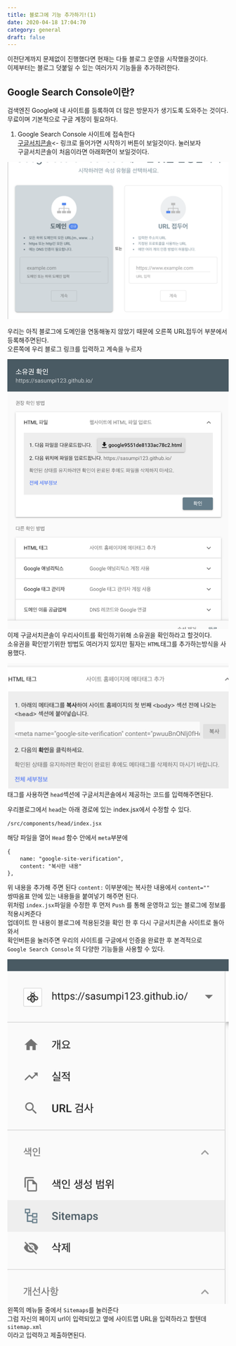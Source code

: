 ```yaml
---
title: 블로그에 기능 추가하기!(1)
date: 2020-04-18 17:04:70
category: general
draft: false
---
```



이전단계까지 문제없이 진행했다면 현재는 다들 블로그 운영을 시작했을것이다.   
이제부터는 블로그 덧붙일 수 있는 여러가지 기능들을 추가하려한다.

## Google Search Console이란? ## 
검색엔진 Google에 내 사이트를 등록하여 더 많은 방문자가 생기도록 도와주는 것이다.   
무료이며 기본적으로 구글 계정이 필요하다.


1. Google Search Console 사이트에 접속한다   
[구글서치콘솔](https://search.google.com/search-console/about?hl=ko)<-
링크로 들어가면 시작하기 버튼이 보일것이다. 눌러보자   
구글서치콘솔이 처음이라면 아래화면이 보일것이다.   

![](./images/blog4_1.png)

우리는 아직 블로그에 도메인을 연동해놓지 않았기 때문에 오른쪽 URL접두어 부분에서 등록해주면된다.   
오른쪽에 우리 블로그 링크를 입력하고 계속을 누르자

![](./images/blog4_2.png)
이제 구글서치콘솔이 우리사이트를 확인하기위해 소유권을 확인하라고 할것이다.   
소유권을 확인받기위한 방법도 여러가지 있지만 필자는 `HTML`태그를 추가하는방식을 사용했다.


![](./images/blog4_3.png)
태그를 사용하면 `head`섹션에 구글서치콘솔에서 제공하는 코드를 입력해주면된다.

우리블로그에서 `head`는 아래 경로에 있는 index.jsx에서 수정할 수 있다.
```
/src/components/head/index.jsx
```
해당 파일을 열어 `Head` 함수 안에서 `meta`부분에 
```js{3}
{
    name: "google-site-verification",
    content: "복사한 내용"
},
```
위 내용을 추가해 주면 된다 `content:` 이부분에는 복사한 내용에서 `content=""`   
쌍따옴표 안에 있는 내용들을 붙여넣기 해주면 된다.   
위처럼 `index.jsx`파일을 수정한 후 먼저 `Push` 를 통해 운영하고 있는 블로그에 정보를 적용시켜준다   
업데이트 한 내용이 블로그에 적용된것을 확인 한 후 다시 구글서치콘솔 사이트로 돌아와서   
확인버튼을 눌러주면 우리의 사이트를 구글에서 인증을 완료한 후 본격적으로   
`Google Search Console` 의 다양한 기능들을 사용할 수 있다.   

![](./images/blog4_4.png)
왼쪽의 메뉴들 중에서 `Sitemaps`를 눌러준다   
그럼 자신의 페이지 url이 입력되있고 옆에 사이트맵 URL을 입력하라고 할텐데   
`sitemap.xml`   
이라고 입력하고 제출하면된다.
